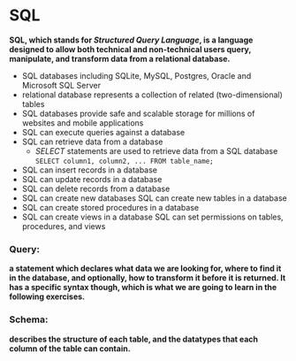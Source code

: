 # SQL

**SQL, which stands for _Structured Query Language_, is a language designed to allow both technical and non-technical users query, manipulate, and transform data from a relational database.**

- SQL databases including SQLite, MySQL, Postgres, Oracle and Microsoft SQL Server
- relational database represents a collection of related (two-dimensional) tables
- SQL databases provide safe and scalable storage for millions of websites and mobile applications
- SQL can execute queries against a database
- SQL can retrieve data from a database
    - _SELECT_ statements are used to retrieve data from a SQL database   
    `SELECT column1, column2, ... FROM table_name;`
- SQL can insert records in a database
- SQL can update records in a database
- SQL can delete records from a database
- SQL can create new databases SQL can create new tables in a database
- SQL can create stored procedures in a database
- SQL can create views in a database SQL can set permissions on tables, procedures, and views

### Query:

**a statement which declares what data we are looking for, where to find it in the database, and optionally, how to transform it before it is returned. It has a specific syntax though, which is what we are going to learn in the following exercises.**

### Schema:

**describes the structure of each table, and the datatypes that each column of the table can contain.**
